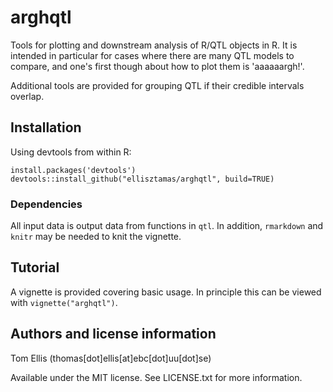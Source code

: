 # arghqtl
Tools for plotting and downstream analysis of R/QTL objects in R.
It is intended in particular for cases where there are many QTL models to compare, and one's first though about how to plot them is 'aaaaaargh!'.

Additional tools are provided for grouping QTL if their credible intervals overlap.

## Installation
Using devtools from within R:

```
install.packages('devtools')
devtools::install_github("ellisztamas/arghqtl", build=TRUE)
```
### Dependencies
All input data is output data from functions in `qtl`. In addition, `rmarkdown` and `knitr` may be needed to knit the vignette.

## Tutorial
A vignette is provided covering basic usage. In principle this can be viewed with `vignette("arghqtl")`.

## Authors and license information

Tom Ellis (thomas[dot]ellis[at]ebc[dot]uu[dot]se)

Available under the MIT license. See LICENSE.txt for more information.
